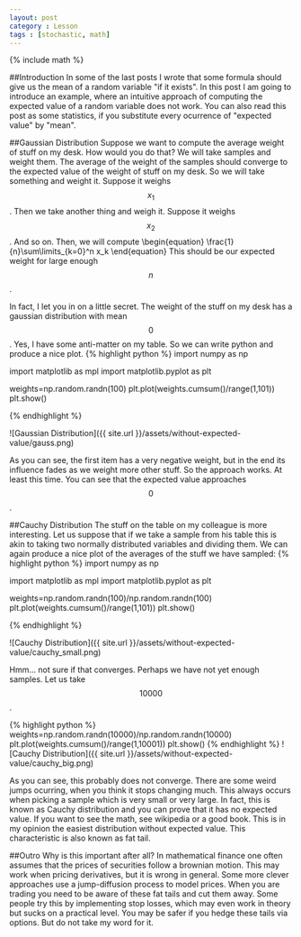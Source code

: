 ```yaml
---
layout: post
category : Lesson
tags : [stochastic, math]
---
```

{% include math %}

##Introduction
In some of the last posts I wrote that some formula should give us the
mean of a random variable "if it exists".
In this post I am going to introduce an example, where an intuitive
approach of computing the expected value of a random variable does not
work. You can also read this post as some statistics, if you
substitute every ocurrence of "expected value" by "mean".

##Gaussian Distribution
Suppose we want to compute the average weight of stuff on my desk.
How would you do that?
We will take samples and weight them. The average of the weight of the
samples should converge to the expected value of the weight of stuff
on my desk.
So we will take something and weight it. Suppose it weighs $$x_1$$.
Then we take another thing and weigh it. Suppose it weighs $$x_2$$.
And so on. Then, we will compute
\begin{equation}
\frac{1}{n}\sum\limits_{k=0}^n x_k
\end{equation}
This should be our expected weight for large enough $$n$$.

In fact, I let you in on a little secret. The weight of the stuff on
my desk has a gaussian distribution with mean $$0$$. Yes, I have some
anti-matter on my table.
So we can write python and produce a nice plot.
{% highlight python %}
import numpy as np

import matplotlib as mpl
import matplotlib.pyplot as plt

weights=np.random.randn(100)
plt.plot(weights.cumsum()/range(1,101))
plt.show()

{% endhighlight %}

![Gaussian Distribution]({{ site.url }}/assets/without-expected-value/gauss.png)

As you can see, the first item has a very negative weight, but in the
end its influence fades as we weight more other stuff.
So the approach works. At least this time.
You can see that the expected value approaches $$0$$.

##Cauchy Distribution
The stuff on the table on my colleague is more interesting.
Let us suppose that if we take a sample from his table this is akin to
taking two normally distributed variables and dividing them.
We can again produce a nice plot of the averages of the stuff we have
sampled:
{% highlight python %}
import numpy as np

import matplotlib as mpl
import matplotlib.pyplot as plt

weights=np.random.randn(100)/np.random.randn(100)
plt.plot(weights.cumsum()/range(1,101))
plt.show()

{% endhighlight %}

![Cauchy Distribution]({{ site.url }}/assets/without-expected-value/cauchy_small.png)

Hmm... not sure if that converges. Perhaps we have not yet enough
samples. Let us take $$10000$$.

{% highlight python %}
weights=np.random.randn(10000)/np.random.randn(10000)
plt.plot(weights.cumsum()/range(1,10001))
plt.show()
{% endhighlight %}
![Cauchy Distribution]({{ site.url }}/assets/without-expected-value/cauchy_big.png)

As you can see, this probably does not converge.  There are some weird
jumps ocurring, when you think it stops changing much. This always
occurs when picking a sample which is very small or very large. In
fact, this is known as Cauchy distribution and you can prove that it
has no expected value. If you want to see the math, see wikipedia or a
good book. This is in my opinion the easiest distribution without
expected value.
This characteristic is also known as fat tail.

##Outro
Why is this important after all?
In mathematical finance one often assumes that the prices of
securities follow a brownian motion. This may work when pricing
derivatives, but it is wrong in general. Some more clever approaches
use a jump-diffusion process to model prices.
When you are trading you need to be aware of these fat tails and cut
them away. Some people try this by implementing stop losses, which
may even work in theory but sucks on a practical level. You may be
safer if you hedge these tails via options. But do not take my word
for it.
